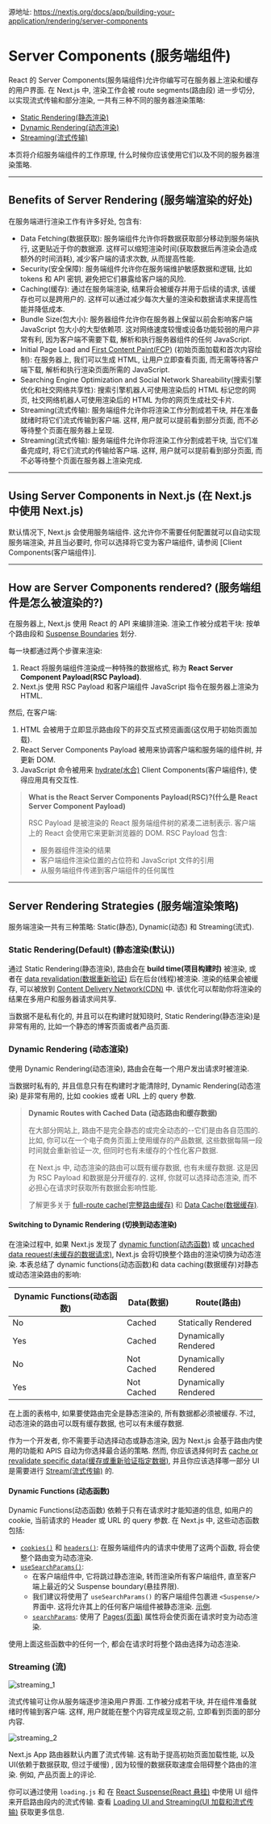 源地址: https://nextjs.org/docs/app/building-your-application/rendering/server-components

# Server Components (服务端组件)

React 的 Server Components(服务端组件)允许你编写可在服务器上渲染和缓存的用户界面. 在 Next.js 中, 渲染工作会被 route segments(路由段) 进一步切分, 以实现流式传输和部分渲染, 一共有三种不同的服务器渲染策略:

- [Static Rendering(静态渲染)](https://nextjs.org/docs/app/building-your-application/rendering/server-components#static-rendering-default)
- [Dynamic Rendering(动态渲染)](https://nextjs.org/docs/app/building-your-application/rendering/server-components#dynamic-rendering)
- [Streaming(流式传输)](https://nextjs.org/docs/app/building-your-application/rendering/server-components#streaming)

本页将介绍服务端组件的工作原理, 什么时候你应该使用它们以及不同的服务器渲染策略.

---

## Benefits of Server Rendering (服务端渲染的好处)

在服务端进行渲染工作有许多好处, 包含有:

- Data Fetching(数据获取): 服务端组件允许你将数据获取部分移动到服务端执行, 这更贴近于你的数据源. 这样可以缩短渲染时间(获取数据后再渲染会造成额外的时间消耗), 减少客户端的请求次数, 从而提高性能.
- Security(安全保障): 服务端组件允许你在服务端维护敏感数据和逻辑, 比如 tokens 和 API 密钥, 避免把它们暴露给客户端的风险.
- Caching(缓存): 通过在服务端渲染, 结果将会被缓存并用于后续的请求, 该缓存也可以是跨用户的. 这样可以通过减少每次大量的渲染和数据请求来提高性能并降低成本.
- Bundle Size(包大小): 服务器组件允许你在服务器上保留以前会影响客户端 JavaScript 包大小的大型依赖项. 这对网络速度较慢或设备功能较弱的用户非常有利, 因为客户端不需要下载, 解析和执行服务器组件的任何 JavaScript.
- Initial Page Load and [First Content Paint(FCP)](https://web.dev/fcp/) (初始页面加载和首次内容绘制): 在服务器上, 我们可以生成 HTML, 让用户立即查看页面, 而无需等待客户端下载, 解析和执行渲染页面所需的 JavaScript.
- Searching Engine Optimization and Social Network Shareability(搜索引擎优化和社交网络共享性): 搜索引擎机器人可使用渲染后的 HTML 标记您的网页, 社交网络机器人可使用渲染后的 HTML 为你的网页生成社交卡片.
- Streaming(流式传输): 服务端组件允许你将渲染工作分割成若干块, 并在准备就绪时将它们流式传输到客户端. 这样, 用户就可以提前看到部分页面, 而不必等待整个页面在服务器上呈现.
- Streaming(流式传输): 服务端组件允许你将渲染工作分割成若干块, 当它们准备完成时, 将它们流式的传输给客户端. 这样, 用户就可以提前看到部分页面, 而不必等待整个页面在服务器上渲染完成.

---

## Using Server Components in Next.js (在 Next.js 中使用 Next.js)

默认情况下, Next.js 会使用服务端组件. 这允许你不需要任何配置就可以自动实现服务端渲染, 并且当必要时, 你可以选择将它变为客户端组件, 请参阅 [Client Components(客户端组件)].

---

## How are Server Components rendered? (服务端组件是怎么被渲染的?)

在服务器上, Next.js 使用 React 的 API 来编排渲染. 渲染工作被分成若干块: 按单个路由段和 [Suspense Boundaries](https://react.dev/reference/react/Suspense) 划分.

每一块都通过两个步骤来渲染:

1. React 将服务端组件渲染成一种特殊的数据格式, 称为 **React Server Component Payload(RSC Payload)**.
2. Next.js 使用 RSC Payload 和客户端组件 JavaScript 指令在服务器上渲染为 HTML.

然后, 在客户端:

1. HTML 会被用于立即显示路由段下的非交互式预览画面(这仅用于初始页面加载).
2. React Server Components Payload 被用来协调客户端和服务端的组件树, 并更新 DOM.
3. JavaScript 命令被用来 [hydrate(水合)](https://react.dev/reference/react-dom/client/hydrateRoot) Client Components(客户端组件), 使得应用具有交互性.

> **What is the React Server Components Payload(RSC)?(什么是 React Server Component Payload)**
>
> RSC Payload 是被渲染的 React 服务端组件树的紧凑二进制表示. 客户端上的 React 会使用它来更新浏览器的 DOM. RSC Payload 包含:
>
> - 服务器组件渲染的结果
> - 客户端组件渲染位置的占位符和 JavaScript 文件的引用
> - 从服务端组件传递到客户端组件的任何属性

---

## Server Rendering Strategies (服务端渲染策略)

服务端渲染一共有三种策略: Static(静态), Dynamic(动态) 和 Streaming(流式).

### Static Rendering(Default) (静态渲染(默认))

通过 Static Rendering(静态渲染), 路由会在 **build time(项目构建时)** 被渲染, 或者在 [data revalidation(数据重新验证)](https://nextjs.org/docs/app/building-your-application/data-fetching/fetching-caching-and-revalidating#revalidating-data) 后在后台(线程)被渲染. 渲染的结果会被缓存, 可以被放到 [Content Delivery Network(CDN)](https://developer.mozilla.org/docs/Glossary/CDN) 中. 该优化可以帮助你将渲染的结果在多用户和服务器请求间共享.

当数据不是私有化的, 并且可以在构建时就知晓时, Static Rendering(静态渲染)是非常有用的, 比如一个静态的博客页面或者产品页面.

### Dynamic Rendering (动态渲染)

使用 Dynamic Rendering(动态渲染), 路由会在每一个用户发出请求时被渲染.

当数据时私有的, 并且信息只有在构建时才能清除时, Dynamic Rendering(动态渲染) 是非常有用的, 比如 cookies 或者 URL 上的 query 参数.

> **Dynamic Routes with Cached Data (动态路由和缓存数据)**
>
> 在大部分网站上, 路由不是完全静态的或完全动态的--它们是由各自范围的. 比如, 你可以在一个电子商务页面上使用缓存的产品数据, 这些数据每隔一段时间就会重新验证一次, 但同时也有未缓存的个性化客户数据.
>
> 在 Next.js 中, 动态渲染的路由可以既有缓存数据, 也有未缓存数据. 这是因为 RSC Payload 和数据是分开缓存的. 这样, 你就可以选择动态渲染, 而不必担心在请求时获取所有数据会影响性能.
>
> 了解更多关于 [full-route cache(完整路由缓存)](https://nextjs.org/docs/app/building-your-application/caching#full-route-cache) 和 [Data Cache(数据缓存)](https://nextjs.org/docs/app/building-your-application/caching#data-cache).

#### Switching to Dynamic Rendering (切换到动态渲染)

在渲染过程中, 如果 Next.js 发现了 [dynamic function(动态函数)](https://nextjs.org/docs/app/building-your-application/rendering/server-components#dynamic-functions) 或 [uncached data request(未缓存的数据请求)](https://nextjs.org/docs/app/building-your-application/data-fetching/fetching-caching-and-revalidating#opting-out-of-data-caching), Next.js 会将切换整个路由的渲染切换为动态渲染. 本表总结了 dynamic functions(动态函数)和 data caching(数据缓存)对静态或动态渲染路由的影响:

| Dynamic Functions(动态函数) | Data(数据) | Route(路由)          |
| --------------------------- | ---------- | -------------------- |
| No                          | Cached     | Statically Rendered  |
| Yes                         | Cached     | Dynamically Rendered |
| No                          | Not Cached | Dynamically Rendered |
| Yes                         | Not Cached | Dynamically Rendered |

在上面的表格中, 如果要使路由完全是静态渲染的, 所有数据都必须被缓存. 不过, 动态渲染的路由可以既有缓存数据, 也可以有未缓存数据.

作为一个开发者, 你不需要手动选择动态或静态渲染, 因为 Next.js 会基于路由内使用的功能和 APIS 自动为你选择最合适的策略. 然而, 你应该选择何时去 [cache or revalidate specific data(缓存或重新验证指定数据)](https://nextjs.org/docs/app/building-your-application/data-fetching/fetching-caching-and-revalidating), 并且你应该选择哪一部分 UI 是需要进行 [Stream(流式传输)](https://nextjs.org/docs/app/building-your-application/rendering/server-components#streaming) 的.

#### Dynamic Functions (动态函数)

Dynamic Functions(动态函数) 依赖于只有在请求时才能知道的信息, 如用户的 cookie, 当前请求的 Header 或 URL 的 query 参数. 在 Next.js 中, 这些动态函数包括:

- [`cookies()`](https://nextjs.org/docs/app/api-reference/functions/cookies) 和 [`headers()`](https://nextjs.org/docs/app/api-reference/functions/headers): 在服务端组件内的请求中使用了这两个函数, 将会使整个路由变为动态渲染.
- [`useSearchParams()`](https://nextjs.org/docs/app/api-reference/functions/use-search-params):
  - 在客户端组件中, 它将跳过静态渲染, 转而渲染所有客户端组件, 直至客户端上最近的父 Suspense boundary(悬挂界限).
  - 我们建议将使用了 `useSearchParams()` 的客户端组件包裹进 `<Suspense/>` 界面中. 这将允许其上的任何客户端组件被静态渲染. [示例](https://nextjs.org/docs/app/api-reference/functions/use-search-params#static-rendering).
  - [`searchParams`](https://nextjs.org/docs/app/api-reference/file-conventions/page#searchparams-optional): 使用了 [Pages(页面)](https://nextjs.org/docs/app/api-reference/file-conventions/page) 属性将会使页面在请求时变为动态渲染.

使用上面这些函数中的任何一个, 都会在请求时将整个路由选择为动态渲染.

### Streaming (流)

![streaming_1](https://nextjs.org/_next/image?url=%2Fdocs%2Flight%2Fsequential-parallel-data-fetching.png&w=1920&q=75&dpl=dpl_7qDwkTDwmgWzVYKGukeHHPrgxfLF)

流式传输可让你从服务端逐步渲染用户界面. 工作被分成若干块, 并在组件准备就绪时传输到客户端. 这样, 用户就能在整个内容完成呈现之前, 立即看到页面的部分内容.

![streaming_2](https://nextjs.org/_next/image?url=%2Fdocs%2Flight%2Fserver-rendering-with-streaming.png&w=1920&q=75&dpl=dpl_7qDwkTDwmgWzVYKGukeHHPrgxfLF)

Next.js App 路由器默认内置了流式传输. 这有助于提高初始页面加载性能, 以及 UI(依赖于数据获取, 但过于缓慢) , 因为较慢的数据获取速度会阻碍整个路由的渲染. 例如, 产品页面上的评论.

你可以通过使用 `loading.js` 和 在 [React Suspense(React 悬挂)](https://nextjs.org/docs/app/building-your-application/routing/loading-ui-and-streaming) 中使用 UI 组件来开启路由段内的流式传输. 查看 [Loading UI and Streaming(UI 加载和流式传输)](https://nextjs.org/docs/app/building-your-application/routing/loading-ui-and-streaming) 获取更多信息.
